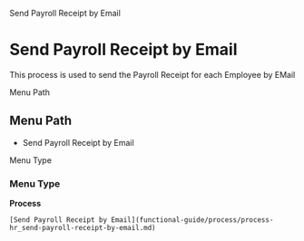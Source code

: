 
Send Payroll Receipt by Email
# Send Payroll Receipt by Email


This process is used to send the Payroll Receipt for each Employee by EMail

Menu Path
## Menu Path



- Send Payroll Receipt by Email

Menu Type
### Menu Type

**Process**


```
[Send Payroll Receipt by Email](functional-guide/process/process-hr_send-payroll-receipt-by-email.md)
```